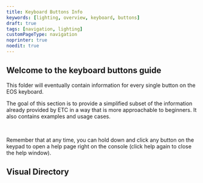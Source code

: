 ```yaml
---
title: Keyboard Buttons Info
keywords: [lighting, overview, keyboard, buttons]
draft: true
tags: [navigation, lighting]
customPageType: navigation
noprinter: true
noedit: true
---
```


## Welcome to the keyboard buttons guide

This folder will eventually contain information for every single button on the EOS keyboard. 

The goal of this section is to provide a simplified subset of the information already provided by ETC in a way that is more approachable to beginners. It also contains examples and usage cases.

<br>

Remember that at any time, you can hold down <LightingKey name="Help"/> and click any button on the keypad to open a help page right on the console
(click help again to close the help window).

## Visual Directory
<LightingBoardSvgDirectory/>
